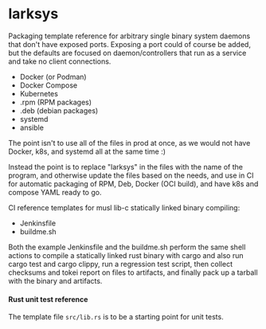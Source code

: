 # larksys

Packaging template reference for arbitrary single binary system daemons that don't have exposed ports.
Exposing a port could of course be added, but the defaults are focused on daemon/controllers that
run as a service and take no client connections.

- Docker (or Podman)
- Docker Compose
- Kubernetes
- .rpm (RPM packages)
- .deb (debian packages)
- systemd
- ansible

The point isn't to use all of the files in prod at once, as we would not have Docker, k8s, and systemd all at the same time :)

Instead the point is to replace "larksys" in the files with the name of the program, and otherwise update the files
based on the needs, and use in CI for automatic packaging of RPM, Deb, Docker (OCI build), and have k8s and compose
YAML ready to go.

CI reference templates for musl lib-c statically linked binary compiling:

- Jenkinsfile
- buildme.sh

Both the example Jenkinsfile and the buildme.sh perform the same shell actions to compile a statically linked rust binary with cargo and also run cargo test and cargo clippy, run a regression test script, then collect checksums and tokei report on files to artifacts, and finally pack up a tarball with the binary and artifacts.

#### Rust unit test reference

The template file `src/lib.rs` is to be a starting point for unit tests.

